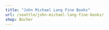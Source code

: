 ```yaml
---
title: "John Michael Lang Fine Books"
url: /seattle/john-michael-lang-fine-books/
shop: Bücher
---
```

